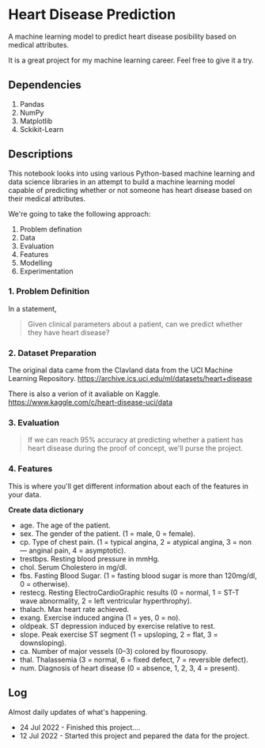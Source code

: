 # Heart Disease Prediction
A machine learning model to predict heart disease posibility based on medical attributes.

It is a great project for my machine learning career. Feel free to give it a try.

## Dependencies
1. Pandas
2. NumPy
3. Matplotlib
4. Sckikit-Learn

## Descriptions

This notebook looks into using various Python-based machine learning and data science libraries in an attempt to build a machine learning model capable of predicting whether or not someone has heart disease based on their medical attributes.

We're going to take the following approach:
1. Problem defination
2. Data
3. Evaluation
4. Features
5. Modelling
6. Experimentation

### 1. Problem Definition

In a statement,
> Given clinical parameters about a patient, can we predict whether they have heart disease?

### 2. Dataset Preparation

The original data came from the Clavland data from the UCI Machine Learning Repository. https://archive.ics.uci.edu/ml/datasets/heart+disease

There is also a verion of it avaliable on Kaggle. https://www.kaggle.com/c/heart-disease-uci/data

### 3. Evaluation

> If we can reach 95% accuracy at predicting whether a patient has heart disease during the proof of concept, we'll purse the project.

### 4. Features

This is where you'll get different information about each of the features in your data.

**Create data dictionary**

* age. The age of the patient.
* sex. The gender of the patient. (1 = male, 0 = female).
* cp. Type of chest pain. (1 = typical angina, 2 = atypical angina, 3 = non — anginal pain, 4 = asymptotic).
* trestbps. Resting blood pressure in mmHg.
* chol. Serum Cholestero in mg/dl.
* fbs. Fasting Blood Sugar. (1 = fasting blood sugar is more than 120mg/dl, 0 = otherwise).
* restecg. Resting ElectroCardioGraphic results (0 = normal, 1 = ST-T wave abnormality, 2 = left ventricular hyperthrophy).
* thalach. Max heart rate achieved.
* exang. Exercise induced angina (1 = yes, 0 = no).
* oldpeak. ST depression induced by exercise relative to rest.
* slope. Peak exercise ST segment (1 = upsloping, 2 = flat, 3 = downsloping).
* ca. Number of major vessels (0–3) colored by flourosopy.
* thal. Thalassemia (3 = normal, 6 = fixed defect, 7 = reversible defect).
* num. Diagnosis of heart disease (0 = absence, 1, 2, 3, 4 = present).


## Log
Almost daily updates of what's happening.

* 24 Jul 2022 - Finished this project....
* 12 Jul 2022 - Started this project and pepared the data for the project.
